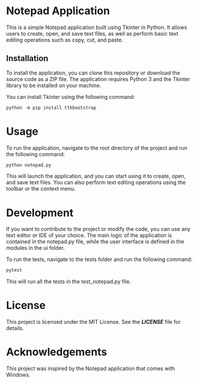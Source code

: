 # Notepad Application
This is a simple Notepad application built using Tkinter in Python. It allows users to create, open, and save text files, as well as perform basic text editing operations such as copy, cut, and paste.

## Installation
To install the application, you can clone this repository or download the source code as a ZIP file. The application requires Python 3 and the Tkinter library to be installed on your machine.

You can install Tkinter using the following command:

```py
python -m pip install ttkbootstrap
```
# Usage
To run the application, navigate to the root directory of the project and run the following command:

```py
python notepad.py
```
This will launch the application, and you can start using it to create, open, and save text files. You can also perform text editing operations using the toolbar or the context menu.

# Development
If you want to contribute to the project or modify the code, you can use any text editor or IDE of your choice. The main logic of the application is contained in the notepad.py file, while the user interface is defined in the modules in the ui folder.

To run the tests, navigate to the tests folder and run the following command:

```py
pytest
```
This will run all the tests in the test_notepad.py file.

# License
This project is licensed under the MIT License. See the ***LICENSE*** file for details.

# Acknowledgements
This project was inspired by the Notepad application that comes with Windows.